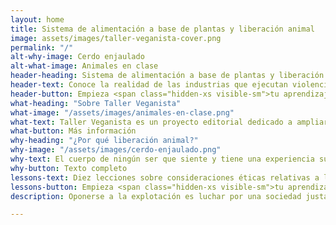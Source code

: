 ```yaml
---
layout: home
title: Sistema de alimentación a base de plantas y liberación animal
image: assets/images/taller-veganista-cover.png
permalink: "/"
alt-why-image: Cerdo enjaulado
alt-what-image: Animales en clase
header-heading: Sistema de alimentación a base de plantas y liberación animal
header-text: Conoce la realidad de las industrias que ejecutan violencia sistematizada contra los animales, entiende porqué nos oponernos a esa violencia y únete a la lucha por la liberación animal, desde tu participación política y/o tus hábitos de vida.
header-button: Empieza <span class="hidden-xs visible-sm">tu aprendizaje</span> ahora
what-heading: "Sobre Taller Veganista"
what-image: "/assets/images/animales-en-clase.png"
what-text: Taller Veganista es un proyecto editorial dedicado a ampliar el conocimiento sobre los animales víctimas de violencia sistemática, y las prácticas estándar de las industrias que les explotan. Queremos ayudar a construir un marco teórico que permita definir de manera consciente la postura ideológica y/o los hábitos de vida, respecto a la apropiación de los cuerpos de los animales no humanos para fines comerciales y otros...
what-button: Más información
why-heading: "¿Por qué liberación animal?"
why-image: "/assets/images/cerdo-enjaulado.png"
why-text: El cuerpo de ningún ser que siente y tiene una experiencia subjetiva de su propia vida debería ser modo de producción o mercancía. Si mi vida y mi cuerpo no le pertenecen a nadie más que a mí, no tiene sentido pensar que el cuerpo de alguien más sea un recurso para explotar, así ese alguien sea de otra especie.
why-button: Texto completo
lessons-text: Diez lecciones sobre consideraciones éticas relativas a la liberación animal, veganismo, nutrición a base de plantas, impacto ambiental de las industrias de explotación animal y activismo. Puedes contar con nuestra ayuda y tendrás la posibilidad de conocer a personas con intereses similares.
lessons-button: Empieza <span class="hidden-xs visible-sm">tu aprendizaje</span> ahora
description: Oponerse a la explotación es luchar por una sociedad justa. Acá está toda la información que necesitas para unirte a la lucha por la liberación colectiva, desde tus hábitos de vida y tu participación ciudadana.

---
```

